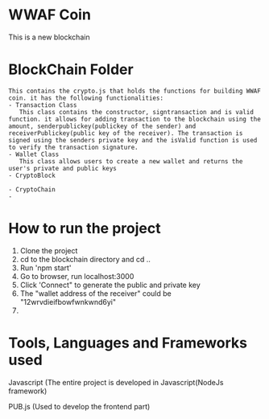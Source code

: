 # WWAF Coin  
   This is a new blockchain
# BlockChain Folder
    This contains the crypto.js that holds the functions for building WWAF coin. it has the following functionalities:
    - Transaction Class  
       This class contains the constructor, signtransaction and is valid function. it allows for adding transaction to the blockchain using the amount, senderpublickey(publickey of the sender) and receiverPublickey(public key of the receiver). The transaction is signed using the senders private key and the isValid function is used to verify the transaction signature.  
    - Wallet Class  
       This class allows users to create a new wallet and returns the user's private and public keys
    - CryptoBlock
        
    - CryptoChain
    - 
    
# How to run the project

1. Clone the project
2. cd to the blockchain directory and cd ..
3. Run 'npm start'
4. Go to browser, run localhost:3000
5. Click 'Connect" to generate the public and private key
6. The "wallet address of the receiver" could be "12wrvdieifbowfwnkwnd6yi"
7. 


# Tools, Languages and Frameworks used
Javascript (The entire project is developed in Javascript(NodeJs framework)

PUB.js (Used to develop the frontend part)
